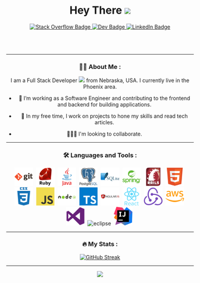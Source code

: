 <div id="header" align="center">
 
  <h1>Hey There
    <img src="https://media.giphy.com/media/hvRJCLFzcasrR4ia7z/giphy.gif" width="30"/>
  </h1>
  <div id="badges">
   
     
   <a href="https://stackoverflow.com/users/13615178/kim">
      <img src="https://img.shields.io/badge/-StackOverflow-orange?style=for-the-badge" alt="Stack Overflow Badge"/>
   </a>

    
   <a href="https://dev.to/kak79">
    <img src="https://img.shields.io/badge/-Dev-grey?style=for-the-badge" alt="Dev Badge"/>
   </a>
      
   <a href="https://www.linkedin.com/in/kimberly-kohel-hayes-7b7413191/">
     <img src="https://img.shields.io/badge/LinkedIn-blue?style=for-the-badge" alt="LinkedIn Badge"/>
   </a>


  </div>
  <br>
  <div>
    
  <img src="https://komarev.com/ghpvc/?username=kak79&style=flat-square&color=blue" alt=""/>
  </div>
  <br>

  
  ---

### :woman_technologist: About Me :  
  
  I am a Full Stack Developer <img src="https://media.giphy.com/media/WUlplcMpOCEmTGBtBW/giphy.gif" width="30"> from Nebraska, USA.  I currently live in the Phoenix area.
  
  - :telescope: I’m working as a Software Engineer and contributing to the frontend and backend for building applications.

  - :seedling: In my free time, I work on projects to hone my skills and read tech articles. 
  
  - :family_woman_girl_boy: I'm looking to collaborate.

---

### :hammer_and_wrench: Languages and Tools :
  
<div>
  <img src="https://github.com/devicons/devicon/blob/master/icons/git/git-original-wordmark.svg" title="Git" **alt="Git" width="50" height="50"/>&nbsp;
  <img src="https://github.com/devicons/devicon/blob/master/icons/ruby/ruby-original-wordmark.svg" title="ruby" alt="ruby" width="50" height="50"/>&nbsp;
  <img src="https://github.com/devicons/devicon/blob/master/icons/java/java-original-wordmark.svg" title="Java" alt="Java" width="50" height="50"/>&nbsp;
  <img src="https://github.com/devicons/devicon/blob/master/icons/postgresql/postgresql-original-wordmark.svg" title="postgresql" alt="postgresql" width="50" height="50"/>&nbsp;
  <img src="https://github.com/devicons/devicon/blob/master/icons/sqlite/sqlite-original-wordmark.svg" title="sqlite" alt="sqlite" width="50" height="50"/>&nbsp;
  <img src="https://github.com/devicons/devicon/blob/master/icons/spring/spring-original-wordmark.svg" title="Spring" alt="Spring" width="50" height="50"/>&nbsp;
  <img src="https://github.com/devicons/devicon/blob/master/icons/rails/rails-original-wordmark.svg" title="RoR" alt="RoR" width="50" height="50"/>&nbsp;
  <img src="https://github.com/devicons/devicon/blob/master/icons/html5/html5-original.svg" title="HTML5" alt="HTML" width="50" height="50"/>&nbsp;
  <img src="https://github.com/devicons/devicon/blob/master/icons/css3/css3-plain-wordmark.svg"  title="CSS3" alt="CSS" width="50" height="50"/>&nbsp;
  <img src="https://github.com/devicons/devicon/blob/master/icons/javascript/javascript-original.svg" title="JavaScript" alt="JavaScript" width="50" height="50"/>&nbsp;
  <img src="https://github.com/devicons/devicon/blob/master/icons/nodejs/nodejs-original-wordmark.svg" title="NodeJS" alt="NodeJS" width="50" height="50"/>&nbsp;
  <img src="https://github.com/devicons/devicon/blob/master/icons/typescript/typescript-original.svg" title="typescript" alt="typescript" width="50" height="50"/>&nbsp;
  <img src="https://github.com/devicons/devicon/blob/master/icons/angularjs/angularjs-original-wordmark.svg" title="Angular" alt="Angular" width="50" height="50"/>&nbsp;
  <img src="https://github.com/devicons/devicon/blob/master/icons/react/react-original-wordmark.svg" title="React" alt="React" width="50" height="50"/>&nbsp;
  <img src="https://github.com/devicons/devicon/blob/master/icons/redux/redux-original.svg" title="Redux" alt="Redux " width="50" height="50"/>&nbsp;
  <img src="https://github.com/devicons/devicon/blob/master/icons/amazonwebservices/amazonwebservices-plain-wordmark.svg" title="AWS" alt="AWS" width="50" height="50"/>&nbsp;
  <img src="https://github.com/devicons/devicon/blob/master/icons/visualstudio/visualstudio-plain.svg" title="visualstudio" alt="visualstudio" width="50" height="50"/>&nbsp;
  <img src="https://camo.githubusercontent.com/7c357a98857235c305b5064a7f1cbe9973915b69bcaf3546653ef431958d067a/68747470733a2f2f75706c6f61642e77696b696d656469612e6f72672f77696b6970656469612f636f6d6d6f6e732f7468756d622f632f63662f45636c697073652d5356472e7376672f373270782d45636c697073652d5356472e7376672e706e673f3230313330323036303433303530" title="eclipse" alt="eclipse" width="50" height="50"/>&nbsp;
  <img src="https://github.com/devicons/devicon/blob/master/icons/intellij/intellij-original.svg" title="intellij" alt="intellij" width="50" height="50"/>&nbsp;
  
---

### :fire: My Stats :
  
  [![GitHub Streak](http://github-readme-streak-stats.herokuapp.com?user=kak79&theme=dark&background=000000)](https://git.io/streak-stats)
  
 
  
  
</div>  
  
---  

</div>
<div id="image" align="center">
   <img src="https://media.giphy.com/media/PI3QGKFN6XZUCMMqJm/giphy.gif" width="500"/>
</div>




